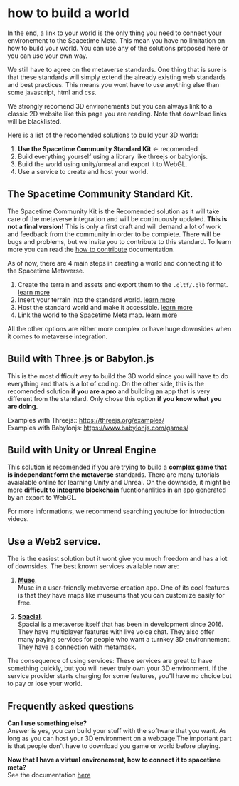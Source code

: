 # how to build a world

In the end, a link to your world is the only thing you need to connect your environement to the Spacetime Meta. This mean you have no limitation on how to build your world. You can use any of the solutions proposed here or you can use your own way.

We still have to agree on the metaverse standards. One thing that is sure is that these standards will simply extend the already existing web standards and best practices. This means you wont have to use anything else than some javascript, html and css.

We strongly recomend 3D environements but you can always link to a classic 2D website like this page you are reading. Note that download links will be blacklisted.  

Here is a list of the recomended solutions to build your 3D world:
1. **Use the Spacetime Community Standard Kit** <- recomended
2. Build everything yourself using a library like threejs or babylonjs.
3. Build the world using unity/unreal and export it to WebGL.
4. Use a service to create and host your world.

## The Spacetime Community Standard Kit.  
The Spacetime Community Kit is the Recomended solution as it will take care of the metaverse integration and will be continuously updated. **This is not a final version!** This is only a first draft and will demand a lot of work and feedback from the community in order to be complete. There will be bugs and problems, but we invite you to contribute to this standard. To learn more you can read the [how to contribute](https://www.youtube.com/watch?v=dQw4w9WgXcQ) documentation.

As of now, there are 4 main steps in creating a world and connecting it to the Spacetime Metaverse.
1. Create the terrain and assets and export them to the `.gltf/.glb` format. [learn more]()
2. Insert your terrain into the standard world. [learn more]()
3. Host the standard world and make it accessible. [learn more]()
4. Link the world to the Spacetime Meta map. [learn more](https://github.com/Spacetime-Meta/documentation/blob/main/post_on_the_map.md)

All the other options are either more complex or have huge downsides when it comes to metaverse integration.

## Build with Three.js or Babylon.js
This is the most difficult way to build the 3D world since you will have to do everything and thats is a lot of coding. On the other side, this is the recomended solution **if you are a pro** and building an app that is very different from the standard. Only chose this option **if you know what you are doing.**

Examples with Threejs:: https://threejs.org/examples/  
Examples with Babylonjs: https://www.babylonjs.com/games/ 

## Build with Unity or Unreal Engine
This solution is recomended if you are trying to build a **complex game that is independant form the metaverse** standards. There are many tutorials avaialable online for learning Unity and Unreal. On the downside, it might be more **difficult to integrate blockchain** fucntionanlities in an app generated by an export to WebGL.  

For more informations, we recommend searching youtube for introduction videos.

## Use a Web2 service.  
The is the easiest solution but it wont give you much freedom and has a lot of downsides. The best known services available now are:  

1. **[Muse](https://www.muse.place/)**.  
Muse in a user-friendly metaverse creation app. One of its cool features is that they have maps like museums that you can customize easily for free. 

2. **[Spacial](https://spatial.io/)**.  
Spacial is a metaverse itself that has been in development since 2016. They have multiplayer features with live voice chat. They also offer many paying services for people who want a turnkey 3D environnement. They have a connection with metamask.
 
The consequence of using services:
These services are great to have something quickly, but you will never truly own your 3D environment. If the service provider starts charging for some features, you’ll have no choice but to pay or lose your world. 

## Frequently asked questions

**Can I use something else?**  
Answer is yes, you can build your stuff with the software that you want. As long as you can host your 3D environment on a webpage.The important part is that people don't have to download you game or world before playing. 

**Now that I have a virtual environement, how to connect it to spacetime meta?**   
See the documentation [here](https://github.com/Spacetime-Meta/documentation/blob/main/post_on_the_map.md)

